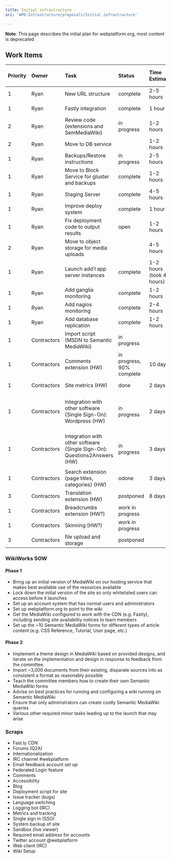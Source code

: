 ```yaml
---
title: Initial infrastructure
uri: 'WPD:Infrastructure/proposals/Initial infrastructure'

---
```

**Note**: This page describes the initial plan for webplatform.org, most content is deprecated

## <span>Work Items</span>

<table>
<col width="14%" />
<col width="14%" />
<col width="14%" />
<col width="14%" />
<col width="14%" />
<col width="14%" />
<col width="14%" />
<thead>
<tr class="header">
<th align="left">Priority</th>
<th align="left">Owner</th>
<th align="left">Task</th>
<th align="left">Status</th>
<th align="left">Time Estimate</th>
<th align="left">Depends On</th>
<th align="left">Must Finish By</th>
</tr>
</thead>
<tbody>
<tr class="odd">
<td align="left">1</td>
<td align="left">Ryan</td>
<td align="left">New URL structure</td>
<td align="left">complete</td>
<td align="left">2-5 hours</td>
<td align="left">DNS changes</td>
<td align="left">Sep 28</td>
</tr>
<tr class="even">
<td align="left">1</td>
<td align="left">Ryan</td>
<td align="left">Fastly integration</td>
<td align="left">complete</td>
<td align="left">1 hour</td>
<td align="left">New URL structure</td>
<td align="left">Sep 28</td>
</tr>
<tr class="odd">
<td align="left">2</td>
<td align="left">Ryan</td>
<td align="left">Review code (extensions and SemMediaWiki)</td>
<td align="left">in progress</td>
<td align="left">1-2 hours</td>
<td align="left">None</td>
<td align="left">Sep 28</td>
</tr>
<tr class="even">
<td align="left">2</td>
<td align="left">Ryan</td>
<td align="left">Move to DB service</td>
<td align="left"></td>
<td align="left">1-2 hours</td>
<td align="left">None</td>
<td align="left">Sep 28</td>
</tr>
<tr class="odd">
<td align="left">1</td>
<td align="left">Ryan</td>
<td align="left">Backups/Restore instructions</td>
<td align="left">in progress</td>
<td align="left">2-5 hours</td>
<td align="left">None</td>
<td align="left">Sep 28</td>
</tr>
<tr class="even">
<td align="left">1</td>
<td align="left">Ryan</td>
<td align="left">Move to Block Service for gluster and backups</td>
<td align="left">complete</td>
<td align="left">1-2 hours</td>
<td align="left">None</td>
<td align="left">Sep 28</td>
</tr>
<tr class="odd">
<td align="left">1</td>
<td align="left">Ryan</td>
<td align="left">Staging Server</td>
<td align="left">complete</td>
<td align="left">4-5 hours</td>
<td align="left">New URL structure</td>
<td align="left">Sep 28</td>
</tr>
<tr class="even">
<td align="left">1</td>
<td align="left">Ryan</td>
<td align="left">Improve deploy system</td>
<td align="left">complete</td>
<td align="left">1 hour</td>
<td align="left">None</td>
<td align="left">Sep 28</td>
</tr>
<tr class="odd">
<td align="left">1</td>
<td align="left">Ryan</td>
<td align="left">Fix deployment code to output results</td>
<td align="left">open</td>
<td align="left">1-2 hours</td>
<td align="left">None</td>
<td align="left">Sep 28</td>
</tr>
<tr class="even">
<td align="left">2</td>
<td align="left">Ryan</td>
<td align="left">Move to object storage for media uploads</td>
<td align="left"></td>
<td align="left">4-5 hours</td>
<td align="left">Need to ask Wikimedia about how it works</td>
<td align="left">Sep 28</td>
</tr>
<tr class="odd">
<td align="left">1</td>
<td align="left">Ryan</td>
<td align="left">Launch add'l app server instances</td>
<td align="left">complete</td>
<td align="left">1-2 hours (took 4 hours)</td>
<td align="left">None</td>
<td align="left">Sep 28</td>
</tr>
<tr class="even">
<td align="left">1</td>
<td align="left">Ryan</td>
<td align="left">Add ganglia monitoring</td>
<td align="left">complete</td>
<td align="left">1-2 hours</td>
<td align="left">None</td>
<td align="left">Oct 1</td>
</tr>
<tr class="odd">
<td align="left">1</td>
<td align="left">Ryan</td>
<td align="left">Add nagios monitoring</td>
<td align="left">complete</td>
<td align="left">2-4 hours</td>
<td align="left">None</td>
<td align="left"> ?</td>
</tr>
<tr class="even">
<td align="left">1</td>
<td align="left">Ryan</td>
<td align="left">Add database replication</td>
<td align="left">complete</td>
<td align="left">1-2 hours</td>
<td align="left">None</td>
<td align="left">Oct 3</td>
</tr>
<tr class="odd">
<td align="left">1</td>
<td align="left">Contractors</td>
<td align="left">Import script (MSDN to Semantic MediaWiki)</td>
<td align="left">in progress</td>
<td align="left"></td>
<td align="left"></td>
<td align="left">Sep 28</td>
</tr>
<tr class="even">
<td align="left">1</td>
<td align="left">Contractors</td>
<td align="left">Comments extension (HW)</td>
<td align="left">in progress, 90% complete</td>
<td align="left">10 days</td>
<td align="left">partly on Skinning</td>
<td align="left">Sep 28</td>
</tr>
<tr class="odd">
<td align="left">1</td>
<td align="left">Contractors</td>
<td align="left">Site metrics (HW)</td>
<td align="left">done</td>
<td align="left">2 days</td>
<td align="left">Improve deploy system (?)</td>
<td align="left">Sep 28</td>
</tr>
<tr class="even">
<td align="left">1</td>
<td align="left">Contractors</td>
<td align="left">Integration with other software (Single Sign-On): Wordpress (HW)</td>
<td align="left">in progress</td>
<td align="left">2 days</td>
<td align="left"><ul>
<li>Installation of Wordpress</li>
<li>Launch add'l app server instances</li>
</ul></td>
<td align="left">Sep 28</td>
</tr>
<tr class="odd">
<td align="left">1</td>
<td align="left">Contractors</td>
<td align="left">Integration with other software (Single Sign-On): Questions2Answers (HW)</td>
<td align="left">in progress</td>
<td align="left">3 days</td>
<td align="left"><ul>
<li>Installation of Questions2Answers</li>
<li>Launch add'l app server instances</li>
</ul></td>
<td align="left">Sep 28</td>
</tr>
<tr class="even">
<td align="left">1</td>
<td align="left">Contractors</td>
<td align="left">Search extension (page titles, categories) (HW)</td>
<td align="left">odone</td>
<td align="left">3 days</td>
<td align="left">partly on Skinning</td>
<td align="left">Sep 28</td>
</tr>
<tr class="odd">
<td align="left">3</td>
<td align="left">Contractors</td>
<td align="left">Translation extension (HW)</td>
<td align="left">postponed</td>
<td align="left">8 days</td>
<td align="left">partly on Skinning</td>
<td align="left">Sep 28</td>
</tr>
<tr class="even">
<td align="left">1</td>
<td align="left">Contractors</td>
<td align="left">Breadcrumbs extension (HW?)</td>
<td align="left">work in progress</td>
<td align="left"></td>
<td align="left"></td>
<td align="left">Sep 28</td>
</tr>
<tr class="odd">
<td align="left">1</td>
<td align="left">Contractors</td>
<td align="left">Skinning (HW?)</td>
<td align="left">work in progress</td>
<td align="left"></td>
<td align="left"></td>
<td align="left">Sep 28</td>
</tr>
<tr class="even">
<td align="left">3</td>
<td align="left">Contractors</td>
<td align="left">file upload and storage</td>
<td align="left">postponed</td>
<td align="left"></td>
<td align="left"></td>
<td align="left">Sep 28</td>
</tr>
</tbody>
</table>

### <span>WikiWorks SOW</span>

#### <span>Phase 1</span>

-   Bring up an initial version of MediaWiki on our hosting service that makes best available use of the resources available
-   Lock down the initial version of the site so only whitelisted users can access before it launches
-   Set up an account system that has normal users and administrators
-   Set up webplatform.org to point to the wiki
-   Get the MediaWiki configured to work with the CDN (e.g. Fastly), including sending site availability notices to team members
-   Set up the \~10 Semantic MediaWiki forms for different types of article content (e.g. CSS Reference, Tutorial, User page, etc.)

#### <span>Phase 2</span>

-   Implement a theme design in MediaWiki based on provided designs, and iterate on the implementation and design in response to feedback from the committee.
-   Import \~3,000 documents from their existing, disparate sources into as consistent a format as reasonably possible
-   Teach the committee members how to create their own Semantic MediaWiki forms
-   Advise on best practices for running and configuring a wiki running on Semantic MediaWiki
-   Ensure that only administrators can create costly Semantic MediaWiki queries
-   Various other required minor tasks leading up to the launch that may arise

### <span>Scraps</span>

-   Fast.ly CDN
-   Forums (Q2A)
-   Internationalization
-   IRC channel \#webplatform
-   Email feedback account set up
-   Federated Login feature
-   Comments
-   Accessibility
-   Blog
-   Deployment script for site
-   Issue tracker (bugs)
-   Language switching
-   Logging bot (IRC)
-   Metrics and tracking
-   Single sign in (SSO)
-   System backup of site
-   Sandbox (live viewer)
-   Required email address for accounts
-   Twitter account @webplatform
-   Web client (IRC)
-   Wiki Setup
